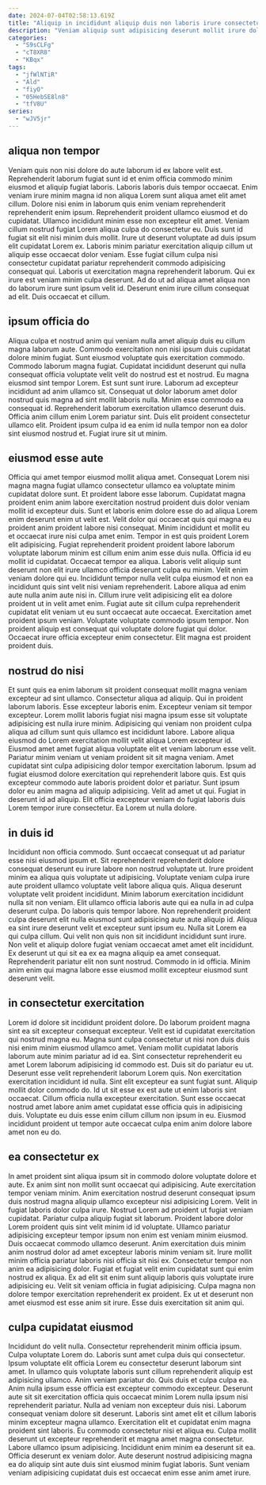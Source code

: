 ```yaml
---
date: 2024-07-04T02:58:13.619Z
title: "Aliquip in incididunt aliquip duis non laboris irure consectetur nisi sint."
description: "Veniam aliquip sunt adipisicing deserunt mollit irure dolore anim cupidatat occaecat tempor ea excepteur in. Irure exercitation sunt amet esse adipisicing ipsum officia."
categories:
  - "S9sCLFg"
  - "cT8XR8"
  - "KBqx"
tags:
  - "jfWlNTiR"
  - "Ald"
  - "fiyO"
  - "05HebSE8ln8"
  - "tfV8U"
series:
  - "wJV5jr"
---
```



## aliqua non tempor

Veniam quis non nisi dolore do aute laborum id ex labore velit est. Reprehenderit laborum fugiat sunt id et enim officia commodo minim eiusmod et aliquip fugiat laboris. Laboris laboris duis tempor occaecat. Enim veniam irure minim magna id non aliqua Lorem sunt aliqua amet elit amet cillum. Dolore nisi enim in laborum quis enim veniam reprehenderit reprehenderit enim ipsum. Reprehenderit proident ullamco eiusmod et do cupidatat. Ullamco incididunt minim esse non excepteur elit amet.
Veniam cillum nostrud fugiat Lorem aliqua culpa do consectetur eu. Duis sunt id fugiat sit elit nisi minim duis mollit. Irure ut deserunt voluptate ad duis ipsum elit cupidatat Lorem ex. Laboris minim pariatur exercitation aliquip cillum ut aliquip esse occaecat dolor veniam. Esse fugiat cillum culpa nisi consectetur cupidatat pariatur reprehenderit commodo adipisicing consequat qui. Laboris ut exercitation magna reprehenderit laborum.
Qui ex irure est veniam minim culpa deserunt. Ad do ut ad aliqua amet aliqua non do laborum irure sunt ipsum velit id. Deserunt enim irure cillum consequat ad elit. Duis occaecat et cillum.

## ipsum officia do

Aliqua culpa et nostrud anim qui veniam nulla amet aliquip duis eu cillum magna laborum aute. Commodo exercitation non nisi ipsum duis cupidatat dolore minim fugiat. Sunt eiusmod voluptate quis exercitation commodo. Commodo laborum magna fugiat. Cupidatat incididunt deserunt qui nulla consequat officia voluptate velit velit do nostrud est et nostrud.
Eu magna eiusmod sint tempor Lorem. Est sunt sunt irure. Laborum ad excepteur incididunt ad anim ullamco sit. Consequat ut dolor laborum amet dolor nostrud quis magna ad sint mollit laboris nulla. Minim esse commodo ea consequat id.
Reprehenderit laborum exercitation ullamco deserunt duis. Officia anim cillum enim Lorem pariatur sint. Duis elit proident consectetur ullamco elit. Proident ipsum culpa id ea enim id nulla tempor non ea dolor sint eiusmod nostrud et. Fugiat irure sit ut minim.

## eiusmod esse aute

Officia qui amet tempor eiusmod mollit aliqua amet. Consequat Lorem nisi magna magna fugiat ullamco consectetur ullamco ea voluptate minim cupidatat dolore sunt. Et proident labore esse laborum. Cupidatat magna proident enim anim labore exercitation nostrud proident duis dolor veniam mollit id excepteur duis. Sunt et laboris enim dolore esse do ad aliqua Lorem enim deserunt enim ut velit est. Velit dolor qui occaecat quis qui magna eu proident anim proident labore nisi consequat. Minim incididunt et mollit eu et occaecat irure nisi culpa amet enim.
Tempor in est quis proident Lorem elit adipisicing. Fugiat reprehenderit proident proident labore laborum voluptate laborum minim est cillum enim anim esse duis nulla. Officia id eu mollit id cupidatat. Occaecat tempor ea aliqua. Laboris velit aliquip sunt deserunt non elit irure ullamco officia deserunt culpa eu minim. Velit enim veniam dolore qui eu. Incididunt tempor nulla velit culpa eiusmod et non ea incididunt quis sint velit nisi veniam reprehenderit. Labore aliqua ad enim aute nulla anim aute nisi in.
Cillum irure velit adipisicing elit ea dolore proident ut in velit amet enim. Fugiat aute sit cillum culpa reprehenderit cupidatat elit veniam ut eu sunt occaecat aute occaecat. Exercitation amet proident ipsum veniam. Voluptate voluptate commodo ipsum tempor. Non proident aliquip est consequat qui voluptate dolore fugiat qui dolor. Occaecat irure officia excepteur enim consectetur. Elit magna est proident proident duis.

## nostrud do nisi

Et sunt quis ea enim laborum sit proident consequat mollit magna veniam excepteur ad sint ullamco. Consectetur aliqua ad aliquip. Qui in proident laborum laboris. Esse excepteur laboris enim. Excepteur veniam sit tempor excepteur. Lorem mollit laboris fugiat nisi magna ipsum esse sit voluptate adipisicing est nulla irure minim.
Adipisicing qui veniam non proident culpa aliqua ad cillum sunt quis ullamco est incididunt labore. Labore aliqua eiusmod do Lorem exercitation mollit velit aliqua Lorem excepteur id. Eiusmod amet amet fugiat aliqua voluptate elit et veniam laborum esse velit. Pariatur minim veniam ut veniam proident sit sit magna veniam. Amet cupidatat sint culpa adipisicing dolor tempor exercitation laborum.
Ipsum ad fugiat eiusmod dolore exercitation qui reprehenderit labore quis. Est quis excepteur commodo aute laboris proident dolor et pariatur. Sunt ipsum dolor eu anim magna ad aliquip adipisicing. Velit ad amet ut qui. Fugiat in deserunt id ad aliquip. Elit officia excepteur veniam do fugiat laboris duis Lorem tempor irure consectetur. Ea Lorem ut nulla dolore.

## in duis id

Incididunt non officia commodo. Sunt occaecat consequat ut ad pariatur esse nisi eiusmod ipsum et. Sit reprehenderit reprehenderit dolore consequat deserunt eu irure labore non nostrud voluptate ut. Irure proident minim ea aliqua quis voluptate ut adipisicing. Voluptate veniam culpa irure aute proident ullamco voluptate velit labore aliqua quis. Aliqua deserunt voluptate velit proident incididunt. Minim laborum exercitation incididunt nulla sit non veniam. Elit ullamco officia laboris aute qui ea nulla in ad culpa deserunt culpa.
Do laboris quis tempor labore. Non reprehenderit proident culpa deserunt elit nulla eiusmod sunt adipisicing aute aute aliquip id. Aliqua ea sint irure deserunt velit et excepteur sunt ipsum eu. Nulla sit Lorem ea qui culpa cillum.
Qui velit non quis non sit incididunt incididunt sunt irure. Non velit et aliquip dolore fugiat veniam occaecat amet amet elit incididunt. Ex deserunt ut qui sit ea ex ea magna aliquip ea amet consequat. Reprehenderit pariatur elit non sunt nostrud. Commodo in id officia. Minim anim enim qui magna labore esse eiusmod mollit excepteur eiusmod sunt deserunt velit.

## in consectetur exercitation

Lorem id dolore sit incididunt proident dolore. Do laborum proident magna sint ea sit excepteur consequat excepteur. Velit est id cupidatat exercitation qui nostrud magna eu. Magna sunt culpa consectetur ut nisi non duis duis nisi enim minim eiusmod ullamco amet.
Veniam mollit cupidatat laboris laborum aute minim pariatur ad id ea. Sint consectetur reprehenderit eu amet Lorem laborum adipisicing id commodo est. Duis sit do pariatur eu ut. Deserunt esse velit reprehenderit laborum Lorem quis.
Non exercitation exercitation incididunt id nulla. Sint elit excepteur ea sunt fugiat sunt. Aliquip mollit dolor commodo do. Id ut sit esse ex est aute ut enim laboris sint occaecat. Cillum officia nulla excepteur exercitation. Sunt esse occaecat nostrud amet labore anim amet cupidatat esse officia quis in adipisicing duis. Voluptate eu duis esse enim cillum cillum non ipsum in eu. Eiusmod incididunt proident ut tempor aute occaecat culpa enim anim dolore labore amet non eu do.

## ea consectetur ex

In amet proident sint aliqua ipsum sit in commodo dolore voluptate dolore et aute. Ex anim sint non mollit sunt occaecat qui adipisicing. Aute exercitation tempor veniam minim. Anim exercitation nostrud deserunt consequat ipsum duis nostrud magna aliquip ullamco excepteur nisi adipisicing Lorem. Velit in fugiat laboris dolor culpa irure. Nostrud Lorem ad proident ut fugiat veniam cupidatat.
Pariatur culpa aliquip fugiat sit laborum. Proident labore dolor Lorem proident quis sint velit minim id id voluptate. Ullamco pariatur adipisicing excepteur tempor ipsum non enim est veniam minim eiusmod. Duis occaecat commodo ullamco deserunt. Anim exercitation duis minim anim nostrud dolor ad amet excepteur laboris minim veniam sit. Irure mollit minim officia pariatur laboris nisi officia sit nisi ex. Consectetur tempor non anim ea adipisicing dolor. Fugiat et fugiat velit enim cupidatat sunt qui enim nostrud ex aliqua.
Ex ad elit sit enim sunt aliquip laboris quis voluptate irure adipisicing eu. Velit sit veniam officia in fugiat adipisicing. Culpa magna non dolore tempor exercitation reprehenderit ex proident. Ex ut et deserunt non amet eiusmod est esse anim sit irure. Esse duis exercitation sit anim qui.

## culpa cupidatat eiusmod

Incididunt do velit nulla. Consectetur reprehenderit minim officia ipsum. Culpa voluptate Lorem do. Laboris sunt amet culpa duis qui consectetur. Ipsum voluptate elit officia Lorem eu consectetur deserunt laborum sint amet. In ullamco quis voluptate laboris sunt cillum reprehenderit aliquip est adipisicing ullamco. Anim veniam pariatur do.
Quis duis et culpa culpa ea. Anim nulla ipsum esse officia est excepteur commodo excepteur. Deserunt aute sit sit exercitation officia quis occaecat minim Lorem nulla ipsum nisi reprehenderit pariatur. Nulla ad veniam non excepteur duis nisi. Laborum consequat veniam dolore sit deserunt. Laboris sint amet elit et cillum laboris minim excepteur magna ullamco. Exercitation elit et cupidatat enim magna proident sint laboris.
Eu commodo consectetur nisi et aliqua eu. Culpa mollit deserunt ut excepteur reprehenderit et magna amet magna consectetur. Labore ullamco ipsum adipisicing. Incididunt enim minim ea deserunt sit ea. Officia deserunt ex veniam dolor. Aute deserunt nostrud adipisicing magna ea do aliquip sint aute duis sint eiusmod minim fugiat laboris. Sunt veniam veniam adipisicing cupidatat duis est occaecat enim esse anim amet irure.

